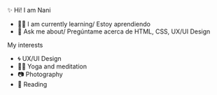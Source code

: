 ✨ Hi! I am Nani
- 👩‍💻 I am currently learning/ Estoy aprendiendo 
- 💬 Ask me about/ Pregúntame acerca de HTML, CSS, UX/UI Design

My interests
- 🌀 UX/UI Design 
- 🧘‍♀️ Yoga and meditation
- 📷 Photography 
- 📖 Reading
